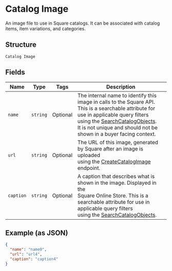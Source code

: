 
# Catalog Image

An image file to use in Square catalogs. It can be associated with catalog
items, item variations, and categories.

## Structure

`Catalog Image`

## Fields

| Name | Type | Tags | Description |
|  --- | --- | --- | --- |
| `name` | `string` | Optional | The internal name to identify this image in calls to the Square API.<br>This is a searchable attribute for use in applicable query filters<br>using the [SearchCatalogObjects](/doc/api/catalog.md#search-catalog-objects).<br>It is not unique and should not be shown in a buyer facing context. |
| `url` | `string` | Optional | The URL of this image, generated by Square after an image is uploaded<br>using the [CreateCatalogImage](/doc/api/catalog.md#create-catalog-image) endpoint. |
| `caption` | `string` | Optional | A caption that describes what is shown in the image. Displayed in the<br>Square Online Store. This is a searchable attribute for use in applicable query filters<br>using the [SearchCatalogObjects](/doc/api/catalog.md#search-catalog-objects). |

## Example (as JSON)

```json
{
  "name": "name0",
  "url": "url4",
  "caption": "caption4"
}
```

